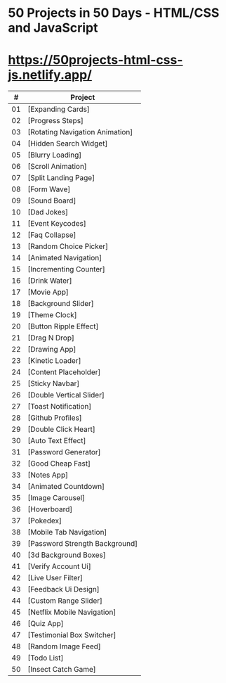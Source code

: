 # 50 Projects in 50 Days - HTML/CSS and JavaScript

# https://50projects-html-css-js.netlify.app/

|  #  | Project                         |
| :-: | ------------------------------- |
| 01  | [Expanding Cards]               |
| 02  | [Progress Steps]                |
| 03  | [Rotating Navigation Animation] |
| 04  | [Hidden Search Widget]          |
| 05  | [Blurry Loading]                |
| 06  | [Scroll Animation]              |
| 07  | [Split Landing Page]            |
| 08  | [Form Wave]                     |
| 09  | [Sound Board]                   |
| 10  | [Dad Jokes]                     |
| 11  | [Event Keycodes]                |
| 12  | [Faq Collapse]                  |
| 13  | [Random Choice Picker]          |
| 14  | [Animated Navigation]           |
| 15  | [Incrementing Counter]          |
| 16  | [Drink Water]                   |
| 17  | [Movie App]                     |
| 18  | [Background Slider]             |
| 19  | [Theme Clock]                   |
| 20  | [Button Ripple Effect]          |
| 21  | [Drag N Drop]                   |
| 22  | [Drawing App]                   |
| 23  | [Kinetic Loader]                |
| 24  | [Content Placeholder]           |
| 25  | [Sticky Navbar]                 |
| 26  | [Double Vertical Slider]        |
| 27  | [Toast Notification]            |
| 28  | [Github Profiles]               |
| 29  | [Double Click Heart]            |
| 30  | [Auto Text Effect]              |
| 31  | [Password Generator]            |
| 32  | [Good Cheap Fast]               |
| 33  | [Notes App]                     |
| 34  | [Animated Countdown]            |
| 35  | [Image Carousel]                |
| 36  | [Hoverboard]                    |
| 37  | [Pokedex]                       |
| 38  | [Mobile Tab Navigation]         |
| 39  | [Password Strength Background]  |
| 40  | [3d Background Boxes]           |
| 41  | [Verify Account Ui]             |
| 42  | [Live User Filter]              |
| 43  | [Feedback Ui Design]            |
| 44  | [Custom Range Slider]           |
| 45  | [Netflix Mobile Navigation]     |
| 46  | [Quiz App]                      |
| 47  | [Testimonial Box Switcher]      |
| 48  | [Random Image Feed]             |
| 49  | [Todo List]                     |
| 50  | [Insect Catch Game]             |

